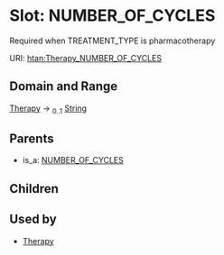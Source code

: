 
# Slot: NUMBER_OF_CYCLES

Required when TREATMENT_TYPE is pharmacotherapy

URI: [htan:Therapy_NUMBER_OF_CYCLES](https://w3id.org/htan/Therapy_NUMBER_OF_CYCLES)


## Domain and Range

[Therapy](Therapy.md) &#8594;  <sub>0..1</sub> [String](types/String.md)

## Parents

 *  is_a: [NUMBER_OF_CYCLES](NUMBER_OF_CYCLES.md)

## Children


## Used by

 * [Therapy](Therapy.md)
